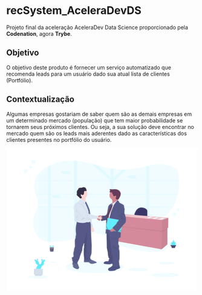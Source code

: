 # recSystem_AceleraDevDS
Projeto final da aceleração AceleraDev Data Science proporcionado pela **Codenation**, agora **Trybe**.

## Objetivo
O objetivo deste produto é fornecer um serviço automatizado que recomenda leads para um usuário dado sua atual lista de clientes (Portfólio).

## Contextualização
Algumas empresas gostariam de saber quem são as demais empresas em um determinado mercado (população) que tem maior probabilidade se tornarem seus próximos clientes. Ou seja, a sua solução deve encontrar no mercado quem são os leads mais aderentes dado as características dos clientes presentes no portfólio do usuário.

[![Watch the video](https://github.com/renatavillar/recSystem_AceleraDevDS/blob/master/undraw_business_deal_cpi9.png)](https://github.com/renatavillar/recSystem_AceleraDevDS/blob/master/Screencast%20from%2016-08-2020%2000:23:34.webm)
